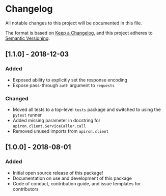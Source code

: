 # Changelog
All notable changes to this project will be documented in this file.

The format is based on [Keep a Changelog](https://keepachangelog.com/en/1.0.0/),
and this project adheres to [Semantic Versioning](https://semver.org/spec/v2.0.0.html).

## [1.1.0] - 2018-12-03
### Added
- Exposed ability to explicitly set the response encoding
- Expose pass-through `auth` argument to `requests`

### Changed
- Moved all tests to a top-level `tests` package and switched to using the `pytest` runner
- Added missing parameter in docstring for `apiron.client.ServiceCaller.call`
- Removed unused imports from `apiron.client`

## [1.0.0] - 2018-08-01
### Added
- Initial open source release of this package!
- Documentation on use and development of this package
- Code of conduct, contribution guide, and issue templates for contributors

